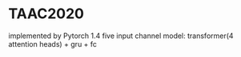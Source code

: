 # TAAC2020
implemented by Pytorch 1.4
five input channel 
model:
  transformer(4 attention heads)  + gru + fc 
